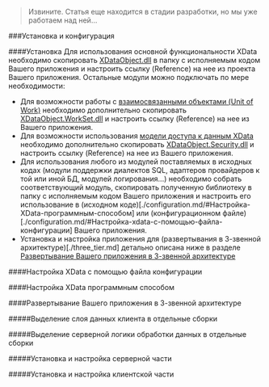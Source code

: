 >Извините. Статья еще находится в стадии разработки, но мы уже работаем над ней...

###Установка и конфигурация

####Установка
Для использования основной функциональности XData необходимо скопировать [XDataObject.dll](../../bin/) в папку с исполняемым кодом Вашего приложения и настроить ссылку (Reference) на нее из проекта Вашего приложения. Остальные модули можно подключать по мере необходимости:
- Для возможности работы с [взаимосвязанными объектами (Unit of Work)](./work_set.md) необходимо дополнительно скопировать [XDataObject.WorkSet.dll](../../bin/) и настроить ссылку (Reference) на нее из Вашего приложения.
- Для возможности использования [модели доступа к данным XData](./data_access.md) необходимо дополнительно скопировать [XDataObject.Security.dll](../../bin/) и настроить ссылку (Reference) на нее из Вашего приложения.
- Для использования любого из модулей поставляемых в исходных кодах (модули поддержки диалектов SQL, адаптеров провайдеров к той или иной БД, модулей логирования...) необходимо собрать соответствующий модуль, скопировать полученную библиотеку в папку с исполняемым кодом Вашего приложения и настроить его использование в (исходном коде)[./configuration.md/#Настройка-XData-программным-способом] или (конфигурационном файле)[./configuration.md/#Настройка-xdata-с-помощью-файла-конфигурации] Вашего приложения.
- Установка и настройка приложения для (развертывания в 3-звенной архитектуре)[./three_tier.md] детально описана ниже в разделе [Развертывание Вашего приложения в 3-звенной архитектуре]()

####Настройка XData с помощью файла конфигурации

####Настройка XData программным способом

####Развертывание Вашего приложения в 3-звенной архитектуре

#####Выделение слоя данных клиента в отдельные сборки

#####Выделение серверной логики обработки данных в отдельные сборки

#####Установка и настройка серверной части

#####Установка и настройка клиентской части
